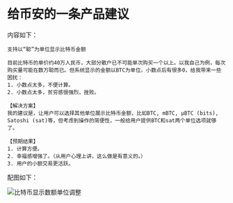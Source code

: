 # 给币安的一条产品建议

内容如下：

```text
支持以“聪”为单位显示比特币金额

目前比特币的单价约40万人民币，大部分散户已不可能单次购买一个以上。以我自己为例，每次购买量可能在数万聪而已。但系统显示的金额以BTC为单位，小数点后有很多0，给我带来一些困扰：
1. 小数点太多，不便计算。
2. 小数点太多，贫穷感很强烈，挫败。

【解决方案】
我的建议是，让用户可以选择其他单位展示比特币金额，比如BTC, mBTC, μBTC (bits), Satoshi (sat)等，但考虑到操作的简便性，一般给用户提供BTC和sat两个单位选项就够了。

【预期结果】
1. 计算方便。
2. 幸福感增强了。（从用户心理上讲，这么做是有意义的。）
3. 用户的小额交易更活跃。
```

配图如下：

![比特币显示数额单位调整](images/bitcoin_unit_issue.jpg)
